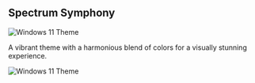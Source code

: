 ## Spectrum Symphony
![Windows 11 Theme](https://i.imgur.com/8Spop3z.png)

A vibrant theme with a harmonious blend of colors for a visually stunning experience.

![Windows 11 Theme](https://i.imgur.com/L7Skwtm.png)
